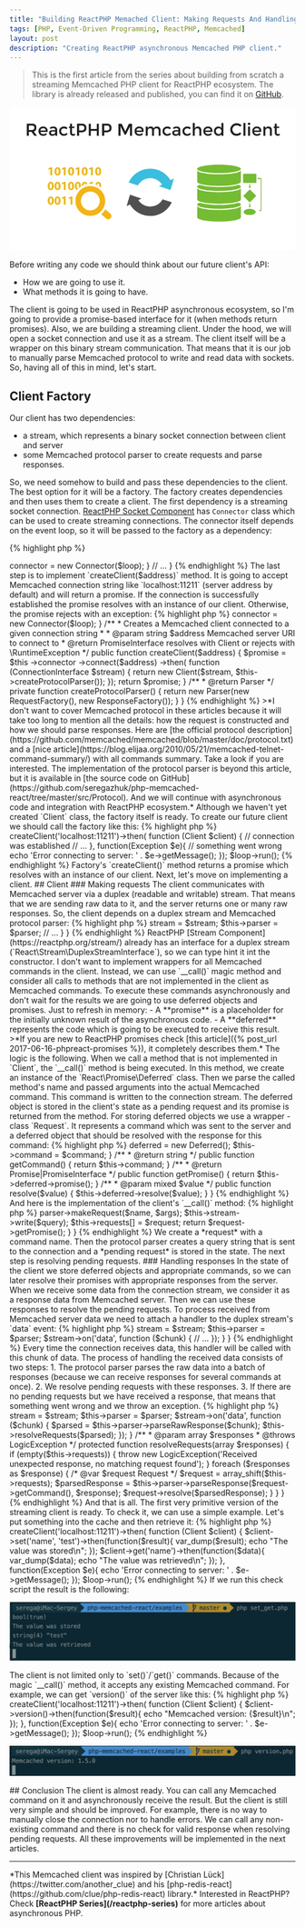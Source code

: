 ```yaml
---
title: "Building ReactPHP Memached Client: Making Requests And Handling Responses"
tags: [PHP, Event-Driven Programming, ReactPHP, Memcached]
layout: post
description: "Creating ReactPHP asynchronous Memcached PHP client."
---
```


>This is the first article from the series about building from scratch a streaming Memcached PHP client for ReactPHP ecosystem. The library is already released and published, you can find it on [GitHub](https://github.com/seregazhuk/php-react-memcached).

<p class="text-center image">
    <img src="/assets/images/posts/reactphp-memcached/logo.png" alt="logo" class="">
</p>

Before writing any code we should think about our future client's API:

- How we are going to use it.
- What methods it is going to have.

The client is going to be used in ReactPHP asynchronous ecosystem, so I'm going to provide a promise-based interface for it (when methods return promises). Also, we are building a streaming client. Under the hood, we will open a socket connection and use it as a stream. The client itself will be a wrapper on this binary stream communication. That means that it is our job to manually parse Memcached protocol to write and read data with sockets. So, having all of this in mind, let's start.

## Client Factory
Our client has two dependencies: 
- a stream, which represents a binary socket connection between client and server
- some Memcached protocol parser to create requests and parse responses.

So, we need somehow to build and pass these dependencies to the client. The best option for it will be a factory. The factory creates dependencies and then uses them to create a client. The first dependency is a streaming socket connection. [ReactPHP Socket Component](https://reactphp.org/socket/) has `Connector` class which can be used to create streaming connections. The connector itself depends on the event loop, so it will be passed to the factory as a dependency:

{% highlight php %}
<?php
namespace seregazhuk\React\Memcached;

use React\EventLoop\LoopInterface;
use React\Socket\Connector;

class Factory
{
    private $connector;

    /**
     * @param LoopInterface $loop
     */
    public function __construct(LoopInterface $loop)
    {
        $this->connector = new Connector($loop);
    }

    // ...
}
{% endhighlight %}

The last step is to implement `createClient($address)` method. It is going to accept Memcached connection string like `localhost:11211` (server address by default) and will return a promise. If the connection is successfully established the promise resolves with an instance of our client. Otherwise, the promise rejects with an exception:

{% highlight php %}
<?php
namespace seregazhuk\React\Memcached;

use React\EventLoop\LoopInterface;
use React\Promise\PromiseInterface;
use React\Socket\ConnectionInterface;
use React\Socket\Connector;
use seregazhuk\React\Memcached\Protocol\Parser;
use seregazhuk\React\Memcached\Protocol\Response\Factory as ResponseFactory;
use seregazhuk\React\Memcached\Protocol\Request\Factory as RequestFactory;

class Factory
{
    private $connector;

    /**
     * @param LoopInterface $loop
     */
    public function __construct(LoopInterface $loop)
    {
        $this->connector = new Connector($loop);
    }

    /**
     * Creates a Memcached client connected to a given connection string
     *
     * @param string $address Memcached server URI to connect to
     * @return PromiseInterface resolves with Client or rejects with \RuntimeException
     */
    public function createClient($address)
    {
        $promise = $this
            ->connector
            ->connect($address)
            ->then(
                function (ConnectionInterface $stream) {
                    return new Client($stream, $this->createProtocolParser());
                });

        return $promise;
    }

    /**
     * @return Parser
     */
    private function createProtocolParser()
    {
        return new Parser(new RequestFactory(), new ResponseFactory());
    }
}
{% endhighlight %}

>*I don't want to cover Memcached protocol in these articles because it will take too long to mention all the details: how the request is constructed and how we should parse responses. Here are [the official protocol description](https://github.com/memcached/memcached/blob/master/doc/protocol.txt) and a [nice article](https://blog.elijaa.org/2010/05/21/memcached-telnet-command-summary/) with all commands summary. Take a look if you are interested. The implementation of the protocol parser is beyond this article, but it is available in [the source code on GitHub](https://github.com/seregazhuk/php-memcached-react/tree/master/src/Protocol). And we will continue with asynchronous code and integration with ReactPHP ecosystem.*

Although we haven't yet created `Client` class, the factory itself is ready. To create our future client we should call the factory like this:

{% highlight php %}
<?php

use seregazhuk\React\Memcached\Factory;
use seregazhuk\React\Memcached\Client;

require '../vendor/autoload.php';

$loop = React\EventLoop\Factory::create();
$factory = new Factory($loop);

$factory->createClient('localhost:11211')->then(
    function (Client $client) {
        // connection was established
        // ...
    },
    function(Exception $e){
        // something went wrong
        echo 'Error connecting to server: ' . $e->getMessage();
    });

$loop->run();
{% endhighlight %}

Factory's `createClient()` method returns a promise which resolves with an instance of our client. Next, let's move on implementing a client.

## Client 

### Making requests

The client communicates with Memcached server via a duplex (readable and writable) stream. That means that we are sending raw data to it, and the server returns one or many raw responses.

So, the client depends on a duplex stream and Memcached protocol parser:

{% highlight php %}
<?php

namespace seregazhuk\React\Memcached;

use LogicException;
use React\Promise\Promise;
use React\Promise\PromiseInterface;
use React\Stream\DuplexStreamInterface;
use seregazhuk\React\Memcached\Protocol\Parser;

class Client
{
    /**
     * @var Parser
     */
    protected $parser;

    /**
     * @var DuplexStreamInterface
     */
    private $stream;

    /**
     * @param DuplexStreamInterface $stream
     * @param Parser $parser
     */
    public function __construct(DuplexStreamInterface $stream, Parser $parser)
    {

        $this->stream = $stream;
        $this->parser = $parser;

        // ... 
    }
}
{% endhighlight %}

ReactPHP [Stream Component](https://reactphp.org/stream/) already has an interface for a duplex stream (`React\Stream\DuplexStreamInterface`), so we can type hint it int the constructor. I don't want to implement wrappers for all Memcached commands in the client. Instead, we can use `__call()` magic method and consider all calls to methods that are not implemented in the client as Memcached commands. 

To execute these commands asynchronously and don't wait for the results we are going to use deferred objects and promises. Just to refresh in memory:

 - A **promise** is a placeholder for the initially unknown result of the asynchronous code.
 - A **deferred** represents the code which is going to be executed to receive this result.

>*If you are new to ReactPHP promises check [this article]({% post_url 2017-06-16-phpreact-promises %}), it completely describes them.*

The logic is the following. When we call a method that is not implemented in `Client`, the `__call()` method is being executed. In this method, we create an instance of the `React\Promise\Deferred` class. Then we parse the called method's name and passed arguments into the actual Memcached command. This command is written to the connection stream. The deferred object is stored in the client's state as a pending request and its promise is returned from the method. For storing deferred objects we use a wrapper - class `Request`. It represents a command which was sent to the server and a deferred object that should be resolved with the response for this command:

{% highlight php %}
<?php

namespace seregazhuk\React\Memcached;

use React\Promise\Deferred;
use React\Promise\Promise;
use React\Promise\PromiseInterface;

class Request
{
    /**
     * @var Deferred
     */
    private $deferred;

    /**
     * @var string
     */
    private $command;

    /**
     * @param string $command
     */
    public function __construct($command)
    {
        $this->deferred = new Deferred();
        $this->command = $command;
    }

    /**
     * @return string
     */
    public function getCommand()
    {
        return $this->command;
    }

    /**
     * @return Promise|PromiseInterface
     */
    public function getPromise()
    {
        return $this->deferred->promise();
    }

    /**
     * @param mixed $value
     */
    public function resolve($value)
    {
        $this->deferred->resolve($value);
    }
}

{% endhighlight %}

And here is the implementation of the client's `__call()` method:

{% highlight php %}
<?php

class Client
{
    // ...

    /**
     * @param string $name
     * @param array $args
     * @return Promise|PromiseInterface
     */
    public function __call($name, $args)
    {
        $request = new Request($name);

        $query = $this->parser->makeRequest($name, $args);
        $this->stream->write($query);
        $this->requests[] = $request;

        return $request->getPromise();
    }
}
{% endhighlight %}

We create a *request* with a command name. Then the protocol parser creates a query string that is sent to the connection and a *pending request* is stored in the state. The next step is resolving pending requests.

### Handling responses

In the state of the client we store deferred objects and appropriate commands, so we can later resolve their promises with appropriate responses from the server. When we receive some data from the connection stream, we consider it as a response data from Memcached server. Then we can use these responses to resolve the pending requests.

To process received from Memcached server data we need to attach a handler to the duplex stream's `data` event:

{% highlight php %}
<?php

class Client
{
    // ...

    /**
     * @param DuplexStreamInterface $stream
     * @param Parser $parser
     */
    public function __construct(DuplexStreamInterface $stream, Parser $parser)
    {
        $this->stream = $stream;
        $this->parser = $parser;

        $stream->on('data', function ($chunk) {
            // ...
        });

    }
}
{% endhighlight %}

Every time the connection receives data, this handler will be called with this chunk of data. The process of handling the received data consists of two steps:

1. The protocol parser parses the raw data into a batch of responses (because we can receive responses for several commands at once).
2. We resolve pending requests with these responses. 
3. If there are no pending requests but we have received a response, that means that something went wrong and we throw an exception.

{% highlight php %}
<?php

class Client
{
    // ...

    /**
     * @param DuplexStreamInterface $stream
     * @param Parser $parser
     */
    public function __construct(DuplexStreamInterface $stream, Parser $parser)
    {
        $this->stream = $stream;
        $this->parser = $parser;

        $stream->on('data', function ($chunk) {
            $parsed = $this->parser->parseRawResponse($chunk);
            $this->resolveRequests($parsed);
        });
    }

    /**
     * @param array $responses
     * @throws LogicException
     */
    protected function resolveRequests(array $responses)
    {
        if (empty($this->requests)) {
            throw new LogicException('Received unexpected response, no matching request found');
        }

        foreach ($responses as $response) {
            /* @var $request Request */
            $request = array_shift($this->requests);

            $parsedResponse = $this->parser->parseResponse($request->getCommand(), $response);
            $request->resolve($parsedResponse);
        }
    }
}
{% endhighlight %}

And that is all. The first very primitive version of the streaming client is ready. To check it, we can use a simple example. Let's put something into the cache and then retrieve it:

{% highlight php %}
<?php

use seregazhuk\React\Memcached\Factory;
use seregazhuk\React\Memcached\Client;

require '../vendor/autoload.php';

$loop = React\EventLoop\Factory::create();
$factory = new Factory($loop);

$factory->createClient('localhost:11211')->then(
    function (Client $client) {
        $client->set('name', 'test')->then(function($result){
            var_dump($result);
            echo "The value was stored\n";
        });
        $client->get('name')->then(function($data){
            var_dump($data);
            echo "The value was retrieved\n";
        });
    },
    function(Exception $e){
        echo 'Error connecting to server: ' . $e->getMessage();
    });

$loop->run();
{% endhighlight %}

If we run this check script the result is the following:

<div class="row">
    <p class="col-sm-9 pull-left">
        <img src="/assets/images/posts/reactphp-memcached/set-get-example.png" alt="set-get-example" class="">
    </p>
</div>

The client is not limited only to `set()`/`get()` commands. Because of the magic `__call()` method, it accepts any existing Memcached command. For example, we can get `version()` of the server like this:

{% highlight php %}
<?php

use seregazhuk\React\Memcached\Factory;
use seregazhuk\React\Memcached\Client;

$loop = React\EventLoop\Factory::create();
$factory = new Factory($loop);

$factory->createClient('localhost:11211')->then(
    function (Client $client) {
        $client->version()->then(function($result){
            echo "Memcached version: {$result}\n";
        });
    },
    function(Exception $e){
        echo 'Error connecting to server: ' . $e->getMessage();
    });

$loop->run();
{% endhighlight %}

<div class="row">
    <p class="col-sm-9 pull-left">
        <img src="/assets/images/posts/reactphp-memcached/version.png" alt="version" class="">
    </p>
</div>

## Conclusion

The client is almost ready. You can call any Memcached command on it and asynchronously receive the result. But the client is still very simple  and should be improved. For example, there is no way to manually close the connection nor to handle errors. We can call any non-existing command and there is no check for valid response when resolving pending requests. All these improvements will be implemented in the next articles. 

<hr>
*This Memcached client was inspired by [Christian Lück](https://twitter.com/another_clue)  and his [php-redis-react](https://github.com/clue/php-redis-react) library.*

Interested in ReactPHP? Check <strong>[ReactPHP Series](/reactphp-series)</strong> for more articles about asynchronous PHP.

